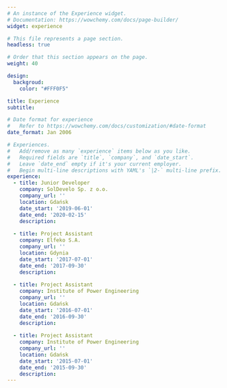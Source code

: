 ```yaml
---
# An instance of the Experience widget.
# Documentation: https://wowchemy.com/docs/page-builder/
widget: experience

# This file represents a page section.
headless: true

# Order that this section appears on the page.
weight: 40

design:
  backgroud:
    color: "#FFF0F5"

title: Experience
subtitle:

# Date format for experience
#   Refer to https://wowchemy.com/docs/customization/#date-format
date_format: Jan 2006

# Experiences.
#   Add/remove as many `experience` items below as you like.
#   Required fields are `title`, `company`, and `date_start`.
#   Leave `date_end` empty if it's your current employer.
#   Begin multi-line descriptions with YAML's `|2-` multi-line prefix.
experience:
  - title: Junior Developer
    company: SolDevelo Sp. z o.o.
    company_url: ''
    location: Gdańsk
    date_start: '2019-06-01'
    date_end: '2020-02-15'
    description: 
        
  - title: Project Assistant
    company: Elfeko S.A.
    company_url: ''
    location: Gdynia
    date_start: '2017-07-01'
    date_end: '2017-09-30'
    description: 
    
  - title: Project Assistant
    company: Institute of Power Engineering 
    company_url: ''
    location: Gdańsk
    date_start: '2016-07-01'
    date_end: '2016-09-30'
    description: 
    
  - title: Project Assistant
    company: Institute of Power Engineering 
    company_url: ''
    location: Gdańsk
    date_start: '2015-07-01'
    date_end: '2015-09-30'
    description: 
---
```

